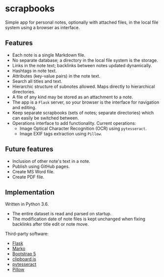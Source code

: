 # scrapbooks

Simple app for personal notes, optionally with attached files, in the local
file system using a browser as interface.

## Features

- Each note is a single Markdown file.
- No separate database; a directory in the local file system is the storage.
- Links in the note text; backlinks between notes updated dynamically.
- Hashtags in note text.
- Attributes (key-value pairs) in the note text.
- Search all titles and text.
- Hierarchic structure of subnotes allowed. Maps directly to hierarchical
  directories.
- A file of any kind may be stored as an attachment to a note.
- The app is a `Flask` server, so your browser is the interface for 
  navigation and editing.
- Keep separate scrapbooks (sets of notes; separate directories) which can
  easily be switched between.
- Operations interface to add functionality. Current operations:
  - Image Optical Character Recognition (OCR) using `pytesseract`.
  - Image EXIF tags extraction using `Pillow`.

## Future features

- Inclusion of other note's text in a note.
- Publish using GitHub pages.
- Create MS Word file.
- Create PDF file.

## Implementation

Written in Python 3.6.

- The entire dataset is read and parsed on startup.
- The modification date of note files is kept unchanged when
  fixing backlinks after title edit or note move.

Third-party software:

- [Flask](https://flask.palletsprojects.com/en/1.1.x/)
- [Marko](https://github.com/frostming/marko)
- [Bootstrap 5](https://getbootstrap.com/docs/5.0/getting-started/introduction/)
- [clipboard.js](https://clipboardjs.com/)
- [pytesseract](https://pypi.org/project/pytesseract/)
- [Pillow](https://pypi.org/project/Pillow/)
